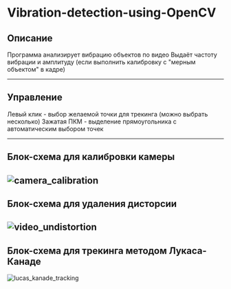 # Vibration-detection-using-OpenCV
## Описание
Программа анализирует вибрацию объектов по видео
Выдаёт частоту вибрации и амплитуду (если выполнить калибровку с "мерным объектом" в кадре)

---
## Управление
Левый клик - выбор желаемой точки для трекинга (можно выбрать несколько)
Зажатая ПКМ - выделение прямоугольника с автоматическим выбором точек

---
## Блок-схема для калибровки камеры
![camera_calibration](https://user-images.githubusercontent.com/79339489/177723238-94cb40ed-658d-4c5a-a17c-ddad6e9e10ef.png)
---
## Блок-схема для удаления дисторсии
![video_undistortion](https://user-images.githubusercontent.com/79339489/177723500-919874dc-bbba-4503-b179-3d3229cd821e.png)
---
## Блок-схема для трекинга методом Лукаса-Канаде
![lucas_kanade_tracking](https://user-images.githubusercontent.com/79339489/177723572-bf63eddd-801a-422d-8e5f-e5867b2c8400.png)
